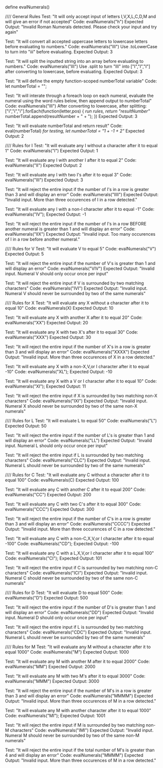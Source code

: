 define evalNumerals()

//// General Rules
Test: "It will only accept input of letters I,V,X,L,C,D,M and will give an error if not accepted"
Code: evalNumerals("h")
Expected Output: "Invalid Roman Numerals detected. Please check your input and try again"

Test: "It will convert all accepted uppercase letters to lowercase letters before evaluating to numbers."
Code: evalNumerals("III")
Use .toLowerCase to turn into "iii" before evaluating.
Expected Output: 3

Test: "It will split the inputted string into an array before evaluating to numbers."
Code: evalNumerals("III")
Use .split to turn "III" into ["I","I","I"] after converting to lowercase, before evaluating.
Expected Output: 3

Test: "It will define the empty function-scoped numberTotal variable"
Code: let numberTotal = "";

Test: "It will interate through a foreach loop on each numeral, evaluate the numeral using the word rules below, then append output to numberTotal"
Code: evalNumerals("III")
After converting to lowercase, after splitting: 
["i","i","i"].forEach(function(letter,pos) {
  *run rules, return "resultNumber"*
  numberTotal.append(resultNumber + " + ");
})
Expected Output: 3

Test: "It will evaluate numberTotal and return result"
Code: eval(numberTotal)
 *for testing, let numberTotal = "1 + -1 + 2"*
Expected Output: 2


//// Rules for I
Test: "It will evaluate any I without a character after it to equal 1"
Code: evalNumerals("I")
Expected Output: 1

Test: "It will evaluate any I with another I after it to equal 2"
Code: evalNumerals("II")
Expected Output: 2

Test: "It will evaluate any I with two I's after it to equal 3"
Code: evalNumerals("III")
Expected Output: 3

Test: "It will reject the entire input if the number of I's in a row is greater than 3 and will display an error"
Code: evalNumerals("IIII")
Expected Output: "Invalid input. More than three occurences of I in a row detected."

Test: "It will evaluate any I with a non-I character after it to equal -1"
Code: evalNumerals("IV");
Expected Output: -1

Test: "It will reject the entire input if the number of I's in a row BEFORE another numeral is greater than 1 and will display an error"
Code: evalNumerals("IIX")
Expected Output: "Invalid input. Too many occurences of I in a row before another numeral."


//// Rules for V
Test: "It will evaluate V to equal 5"
Code: evalNumerals("V")
Expected Output: 5

Test: "It will reject the entire input if the number of V's is greater than 1 and will display an error"
Code: evalNumerals("VIV")
Expected Output: "Invalid input. Numeral V should only occur once per input"

Test: "It will reject the entire input if V is surrounded by two matching characters"
Code: evalNumerals("IVI")
Expected Output: "Invalid input. Numeral V should never be surrounded by two of the same numerals"


//// Rules for X
Test: "It will evaluate any X without a character after it to equal 10"
Code: evalNumerals(X)
Expected Output: 10

Test: "It will evaluate any X with another X after it to equal 20"
Code: evalNumerals("XX")
Expected Output: 20

Test: "It will evaluate any X with two X's after it to equal 30"
Code: evalNumerals("XXX")
Expected Output: 30

Test: "It will reject the entire input if the number of X's in a row is greater than 3 and will display an error"
Code: evalNumerals("XXXX")
Expected Output: "Invalid input. More than three occurences of X in a row detected."

Test: "It will evaluate any X with a non-X,V,or I character after it to equal -10"
Code: evalNumerals("XL");
Expected Output: -10

Test: "It will evaluate any X with a V or I character after it to equal 10"
Code: evalNumerals("XI");
Expected Output: 11

Test: "It will reject the entire input if X is surrounded by two matching non-X characters"
Code: evalNumerals("IXI")
Expected Output: "Invalid input. Numeral X should never be surrounded by two of the same non-X numerals"


//// Rules for L
Test: "It will evaluate L to equal 50"
Code: evalNumerals("L")
Expected Output: 50

Test: "It will reject the entire input if the number of L's is greater than 1 and will display an error"
Code: evalNumerals("LL")
Expected Output: "Invalid input. Numeral L should only occur once per input"

Test: "It will reject the entire input if L is surrounded by two matching characters"
Code: evalNumerals("CLC")
Expected Output: "Invalid input. Numeral L should never be surrounded by two of the same numerals"


//// Rules for C
Test: "It will evaluate any C without a character after it to equal 100"
Code: evalNumerals(C)
Expected Output: 100

Test: "It will evaluate any C with another C after it to equal 200"
Code: evalNumerals("CC")
Expected Output: 200

Test: "It will evaluate any C with two C's after it to equal 300"
Code: evalNumerals("CCC")
Expected Output: 300

Test: "It will reject the entire input if the number of C's in a row is greater than 3 and will display an error"
Code: evalNumerals("CCCC")
Expected Output: "Invalid input. More than three occurences of C in a row detected."

Test: "It will evaluate any C with a non-C,X,V,or I character after it to equal -100"
Code: evalNumerals("CD");
Expected Output: -100

Test: "It will evaluate any C with a L,X,V,or I character after it to equal 100"
Code: evalNumerals("CI");
Expected Output: 101

Test: "It will reject the entire input if C is surrounded by two matching non-C characters"
Code: evalNumerals("ICI")
Expected Output: "Invalid input. Numeral C should never be surrounded by two of the same non-C numerals"


//// Rules for D
Test: "It will evaluate D to equal 500"
Code: evalNumerals("D")
Expected Output: 500

Test: "It will reject the entire input if the number of D's is greater than 1 and will display an error"
Code: evalNumerals("DD")
Expected Output: "Invalid input. Numeral D should only occur once per input"

Test: "It will reject the entire input if L is surrounded by two matching characters"
Code: evalNumerals("CDC")
Expected Output: "Invalid input. Numeral L should never be surrounded by two of the same numerals"


//// Rules for M
Test: "It will evaluate any M without a character after it to equal 1000"
Code: evalNumerals("M")
Expected Output: 1000

Test: "It will evaluate any M with another M after it to equal 2000"
Code: evalNumerals("MM")
Expected Output: 2000

Test: "It will evaluate any M with two M's after it to equal 3000"
Code: evalNumerals("MMM")
Expected Output: 3000

Test: "It will reject the entire input if the number of M's in a row is greater than 3 and will display an error"
Code: evalNumerals("MMMM")
Expected Output: "Invalid input. More than three occurences of M in a row detected."

Test: "It will evaluate any M with another character after it to equal 1000"
Code: evalNumerals("MI");
Expected Output: 1001

Test: "It will reject the entire input if M is surrounded by two matching non-M characters"
Code: evalNumerals("IMI")
Expected Output: "Invalid input. Numeral M should never be surrounded by two of the same non-M numerals"

Test: "It will reject the entire input if the total number of M's is greater than 4 and will display an error"
Code: evalNumerals("MMMM")
Expected Output: "Invalid input. More than three occurences of M in a row detected."